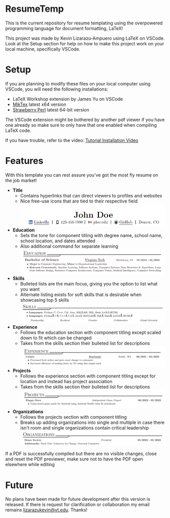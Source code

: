 # ResumeTemp
This is the current repository for resume templating using the overpowered programming language for document formatting, LaTeX!

This project was made by Kevin Lizarazu-Ampuero using LaTeX on VSCode. Look at the Setup section for help on how to make this project work on your local machine, specifically VSCode.

# Setup
If you are planning to modify these files on your local computer using VSCode, you will need the following installations:

- LaTeX Workshop extension by James Yu on VSCode
- [MikTex](https://miktex.org/download) latest x64 version
- [Strawberry Perl](https://strawberryperl.com/) latest 64-bit version

The VSCode extension might be bothered by another pdf viewer if you have one already so make sure to only have that one enabled when compiling LaTeX code.

If you have trouble, refer to the video: [Tutorial Installation Video](https://www.youtube.com/watch?v=4lyHIQl4VM8)

# Features
With this template you can rest assure you've got the most fly resume on the job market!

- **Title**
    - Contains hyperlinks that can direct viewers to profiles and websites
    - Nice free-use icons that are tied to their respective field
    ![Title Example](examples/title.png)
- **Education**
    - Sets the tone for component titling with degree name, school name, school location, and dates attended
    - Also additional command for separate learning
    ![Education Example](examples/edu.png)
- **Skills**
    - Bulleted lists are the main focus, giving you the option to list what you want
    - Alternate listing exists for soft skills that is desirable when showcasing top 5 skills
    ![Skills Example](examples/skills.png)
- **Experience**
    - Follows the education section with component titling except scaled down to fit which can be changed
    - Takes from the skills section their bulleted list for descriptions
    ![Experience Example](examples/exp.png)
- **Projects**
    - Follows the experience section with component titling except for location and instead has project association
    - Takes from the skills section their bulleted list for descriptions
    ![Experience Example](examples/proj.png)
- **Organizations**
    - Follows the projects section with component titling
    - Breaks up adding organizations into single and multiple in case there isn't room and single organizations contain critical leadership
    ![Organizations Example](examples/orgs.png)

If a PDF is successfully compiled but there are no visible changes, close and reset the PDF previewer, make sure not to have the PDF open elsewhere while editing

# Future
No plans have been made for future development after this version is released. If there is request for clarification or collaboration my email remains lizarazukevin@vt.edu. Thanks!